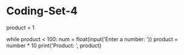 # Coding-Set-4
product = 1

while product < 100:
  num = float(input('Enter a number: '))
product = number * 10
print('Product: ', product)
